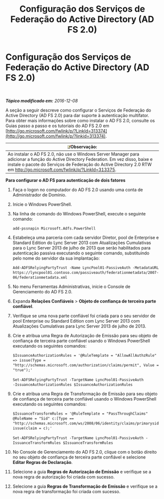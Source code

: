 ﻿---
title: Configuração dos Serviços de Federação do Active Directory (AD FS 2.0)
TOCTitle: Configuração dos Serviços de Federação do Active Directory (AD FS 2.0)
ms:assetid: 0ba8657f-55b8-41b3-960c-fdc5eeee6978
ms:mtpsurl: https://technet.microsoft.com/pt-br/library/Dn308561(v=OCS.15)
ms:contentKeyID: 56270368
ms.date: 12/10/2016
mtps_version: v=OCS.15
ms.translationtype: HT
---

# Configuração dos Serviços de Federação do Active Directory (AD FS 2.0)

 

_**Tópico modificado em:** 2016-12-08_

A seção a seguir descreve como configurar o Serviços de Federação do Active Directory (AD FS 2.0) para dar suporte à autenticação multifator. Para obter mais informações sobre como instalar o AD FS 2.0, consulte os Guias passo a passo e os tutoriais do AD FS 2.0 em [http://go.microsoft.com/fwlink/p/?LinkId=313374](http://go.microsoft.com/fwlink/p/?linkid=313374).

<table>
<thead>
<tr class="header">
<th><img src="images/Gg425756.note(OCS.15).gif" title="note" alt="note" />Observação:</th>
</tr>
</thead>
<tbody>
<tr class="odd">
<td>Ao instalar o AD FS 2.0, não use o Windows Server Manager para adicionar a função do Active Directory Federation. Em vez disso, baixe e instale o pacote do Serviços de Federação do Active Directory 2.0 RTW em <a href="http://go.microsoft.com/fwlink/p/?linkid=313375">http://go.microsoft.com/fwlink/p/?LinkId=313375</a>.</td>
</tr>
</tbody>
</table>



**Para configurar o AD FS para autenticação de dois fatores**

1.  Faça o logon no computador do AD FS 2.0 usando uma conta de Administrador de Domínio.

2.  Inicie o Windows PowerShell.

3.  Na linha de comando do Windows PowerShell, execute o seguinte comando:
    
        add-pssnapin Microsoft.Adfs.PowerShell

4.  Estabeleça uma parceria com cada servidor Diretor, pool de Enterprise e Standard Edition do Lync Server 2013 com Atualizações Cumulativas para o Lync Server 2013 de julho de 2013 que serão habilitados para autenticação passiva executando o seguinte comando, substituindo pelo nome do servidor da sua implantação:
    
        Add-ADFSRelyingPartyTrust -Name LyncPool01-PassiveAuth -MetadataURL https://lyncpool01.contoso.com/passiveauth/federationmetadata/2007-06/federationmetadata.xml

5.  No menu Ferramentas Administrativas, inicie o Console de Gerenciamento do AD FS 2.0.

6.  Expanda **Relações Confiáveis** \> **Objeto de confiança de terceira parte confiável**.

7.  Verifique se uma nova parte confiável foi criada para o seu servidor de pool Enterprise ou Standard Edition com Lync Server 2013 com Atualizações Cumulativas para Lync Server 2013 de julho de 2013.

8.  Crie e atribua uma Regra de Autorização de Emissão para seu objeto de confiança de terceira parte confiável usando o Windows PowerShell executando os seguintes comandos:
    
        $IssuanceAuthorizationRules = '@RuleTemplate = "AllowAllAuthzRule" => issue(Type = "http://schemas.microsoft.com/authorization/claims/permit", Value = "true");'
    
        Set-ADFSRelyingPartyTrust -TargetName LyncPool01-PassiveAuth 
        -IssuanceAuthorizationRules $IssuanceAuthorizationRules

9.  Crie e atribua uma Regra de Transformação de Emissão para seu objeto de confiança de terceira parte confiável usando o Windows PowerShell executando os seguintes comandos:
    
        $IssuanceTransformRules = '@RuleTemplate = "PassThroughClaims" @RuleName = "Sid" c:[Type == "http://schemas.microsoft.com/ws/2008/06/identity/claims/primarysid"]=> issue(claim = c);'
    
        Set-ADFSRelyingPartyTrust -TargetName LyncPool01-PassiveAuth -IssuanceTransformRules $IssuanceTransformRules

10. No Console de Gerenciamento do AD FS 2.0, clique com o botão direito no seu objeto de confiança de terceira parte confiável e selecione **Editar Regras de Declaração**.

11. Selecione a guia **Regras de Autorização de Emissão** e verifique se a nova regra de autorização foi criada com sucesso.

12. Selecione a guia **Regras de Transformação de Emissão** e verifique se a nova regra de transformação foi criada com sucesso.

